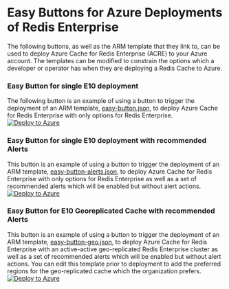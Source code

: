 # Easy Buttons for Azure Deployments of Redis Enterprise
The following buttons, as well as the ARM template that they link to, can be used to deploy Azure Cache for Redis Enterprise (ACRE) to your Azure account. The templates can be modified to constrain the options which a developer or operator has when they are deploying a Redis Cache to Azure.  

### Easy Button for single E10 deployment
The following button is an example of using a button to trigger the deployment of an ARM template, [easy-button.json](https://github.com/Redislabs-Solution-Architects/acre-deploy-with-alerts/blob/main/easy-button.json), to deploy Azure Cache for Redis Enterprise with only options for Redis Enterprise.  
[![Deploy to Azure](https://aka.ms/deploytoazurebutton)](https://portal.azure.com/#create/Microsoft.Template/uri/https%3A%2F%2Fraw.githubusercontent.com%2Fseanbot2000%2Feasy-button%2Fmain%2Feasy-button.json)

### Easy Button for single E10 deployment with recommended Alerts
This button is an example of using a button to trigger the deployment of an ARM template, [easy-button-alerts.json](https://github.com/Redislabs-Solution-Architects/acre-deploy-with-alerts/blob/main/easy-button-alerts.json), to deploy Azure Cache for Redis Enterprise with only options for Redis Enterprise as well as a set of recommended alerts which will be enabled but without alert actions.
[![Deploy to Azure](https://aka.ms/deploytoazurebutton)](https://portal.azure.com/#create/Microsoft.Template/uri/https%3A%2F%2Fraw.githubusercontent.com%2Fseanbot2000%2Feasy-button%2Fmain%2Feasy-button-alerts.json)

### Easy Button for E10 Georeplicated Cache with recommended Alerts
This button is an example of using a button to trigger the deployment of an ARM template, [easy-button-geo.json](https://github.com/Redislabs-Solution-Architects/acre-deploy-with-alerts/blob/main/easy-button-geo.json), to deploy Azure Cache for Redis Enterprise with an active-active geo-replicated Redis Enterprise cluster as well as a set of recommended alerts which will be enabled but without alert actions. You can edit this template prior to deployment to add the preferred regions for the geo-replicated cache which the organization prefers. 
[![Deploy to Azure](https://aka.ms/deploytoazurebutton)](https://portal.azure.com/#create/Microsoft.Template/uri/https%3A%2F%2Fraw.githubusercontent.com%2Fseanbot2000%2Feasy-button%2Fmain%2Feasy-button-geo.json)